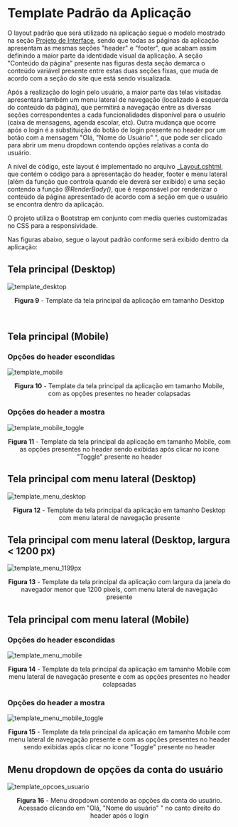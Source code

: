 # Template Padrão da Aplicação

O layout padrão que será utilizado na aplicação segue o modelo mostrado na seção <a href="04-Projeto%20de%20Interface.md"> Projeto de Interface</a>, sendo que todas as páginas da aplicação apresentam as mesmas seções "header" e "footer", que acabam assim definindo a maior parte da identidade visual da aplicação. A seção "Conteúdo da página" presente nas figuras desta seção demarca o conteúdo variável presente entre estas duas seções fixas, que muda de acordo com a seção do site que está sendo visualizada. 
<br>

Após a realização do login pelo usuário, a maior parte das telas visitadas apresentará também um menu lateral de navegação (localizado à esquerda do conteúdo da página), que permitirá a navegação entre as diversas seções correspondentes a cada funcionalidades disponível para o usuário (caixa de mensagens, agenda escolar, etc). Outra mudança que ocorre após o login é a substituição do botão de login presente no header por um botão com a mensagem "Olá, "Nome do Usuário" ", que pode ser clicado para abrir um menu dropdown contendo opções relativas a conta do usuário. 
<br>

A nível de código, este layout é implementado no arquivo <a href="../src/App-comunicacao-escolar/Views/Shared/_Layout.cshtml">_Layout.cshtml</a>, que contém o código para a apresentação do header, footer e menu lateral (além da função que controla quando ele deverá ser exibido) e uma seção contendo a função *@RenderBody()*, que é responsável por renderizar o conteúdo da página apresentado de acordo com a seção em que o usuário se encontra dentro da aplicação.
<br>

O projeto utiliza o Bootstrap em conjunto com media queries customizadas no CSS para a responsividade.
<br>

Nas figuras abaixo, segue o layout padrão conforme será exibido dentro da aplicação: 

## Tela principal (Desktop)
![template_desktop](https://user-images.githubusercontent.com/74699119/168379726-bec9bec6-5aea-4478-98b9-fe054e50a9ca.png)
<p align="center"><b>Figura 9</b> - Template da tela principal da aplicação em tamanho Desktop</p>
<br>

## Tela principal (Mobile)
### Opções do header escondidas
![template_mobile](https://user-images.githubusercontent.com/74699119/168379968-52234657-925a-47aa-a90f-52a0d6c8dae9.png)

<p align="center"><b>Figura 10</b> - Template da tela principal da aplicação em tamanho Mobile, com as opções presentes no header colapsadas</p>

### Opções do header a mostra
![template_mobile_toggle](https://user-images.githubusercontent.com/74699119/168379972-040ef1d8-5b2a-4602-818a-f40c2064854c.png)

<p align="center"><b>Figura 11</b> - Template da tela principal da aplicação em tamanho Mobile, com as opções presentes no header sendo exibidas após clicar no icone "Toggle" presente no header</p>

## Tela principal com menu lateral (Desktop)
![template_menu_desktop](https://user-images.githubusercontent.com/74699119/168380271-e773d24a-0602-4719-8762-3752def1bdae.png)

<p align="center"><b>Figura 12</b> - Template da tela principal da aplicação em tamanho Desktop com menu lateral de navegação presente</p>

## Tela principal com menu lateral (Desktop, largura < 1200 px)
![template_menu_1199px](https://user-images.githubusercontent.com/74699119/168384920-eb1b90bf-d318-4f34-a094-820d1a23c2f8.png)

<p align="center"><b>Figura 13</b> - Template da tela principal da aplicação com largura da janela do navegador menor que 1200 pixels, com menu lateral de navegação presente</p>

## Tela principal com menu lateral (Mobile)
### Opções do header escondidas
![template_menu_mobile](https://user-images.githubusercontent.com/74699119/168380418-bdf3fe54-791e-4512-bf2a-b317d9299be3.png)

<p align="center"><b>Figura 14</b> - Template da tela principal da aplicação em tamanho Mobile com menu lateral de navegação presente e com as opções presentes no header colapsadas</p>

### Opções do header a mostra
![template_menu_mobile_toggle](https://user-images.githubusercontent.com/74699119/168380358-d2f13727-448f-4360-a42e-3ebac4f5b58b.png)

<p align="center"><b>Figura 15</b> - Template da tela principal da aplicação em tamanho Mobile com menu lateral de navegação presente e com as opções presentes no header sendo exibidas após clicar no icone "Toggle" presente no header</p>

## Menu dropdown de opções da conta do usuário
![template_opcoes_usuario](https://user-images.githubusercontent.com/74699119/168380528-adf9e908-675b-4d3d-836a-fbb4654d64c2.png)

<p align="center"><b>Figura 16</b> - Menu dropdown contendo as opções da conta do usuário. Acessado clicando em "Olá, "Nome do usuário" " no canto direito do header após o login</p>
